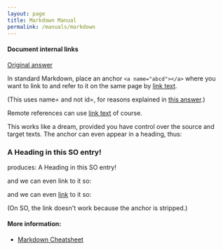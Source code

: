 ```yaml
---
layout: page
title: Markdown Manual
permalink: /manuals/markdown
---
```


#### Document internal links

[Original answer](https://stackoverflow.com/questions/6695439/how-to-link-to-a-named-anchor-in-multimarkdown)

In standard Markdown, place an anchor `<a name="abcd"></a>` 
where you want to link to and refer to it on the same page by [link text](#abcd).

(This uses name= and not id=, for reasons explained in [this answer](https://stackoverflow.com/questions/5319754/cross-reference-named-anchor-in-markdown/7335259#7335259).)

Remote references can use [link text](http://...#abcd) of course.

This works like a dream, provided you have control over the source and target texts. 
The anchor can even appear in a heading, thus:

### <a name="head1234"></a>A Heading in this SO entry!

produces:
A Heading in this SO entry!

and we can even link to it so:

and we can even [link](#head1234) to it so:

(On SO, the link doesn't work because the anchor is stripped.)


#### More information:
* [Markdown Cheatsheet](https://github.com/adam-p/markdown-here/wiki/Markdown-Cheatsheet#html)
